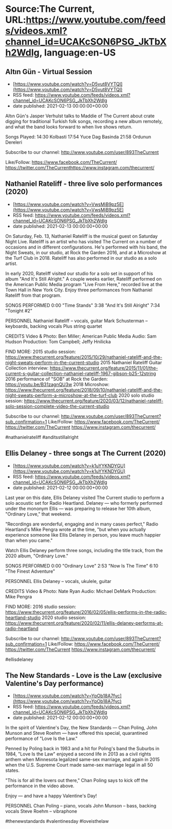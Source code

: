 # Source:The Current, URL:https://www.youtube.com/feeds/videos.xml?channel_id=UCAKcSON6PSG_JkTbXh2WdIg, language:en-US

## Altın Gün - Virtual Session
 - [https://www.youtube.com/watch?v=D5vut8VYTQI](https://www.youtube.com/watch?v=D5vut8VYTQI)
 - RSS feed: https://www.youtube.com/feeds/videos.xml?channel_id=UCAKcSON6PSG_JkTbXh2WdIg
 - date published: 2021-02-13 00:00:00+00:00

Altın Gün's Jasper Verhulst talks to Maddie of The Current about crate digging for traditional Turkish folk songs, recording a new album remotely, and what the band looks forward to when live shows return.

Songs Played:
14:30 Kolbasti
17:54 Yuce Dag Basinda
21:58 Ordunun Dereleri

Subscribe to our channel:
http://www.youtube.com/user/893TheCurrent

Like/Follow:
https://www.facebook.com/TheCurrent/​
https://twitter.com/TheCurrent​
https://www.instagram.com/thecurrent/

## Nathaniel Rateliff - three live solo performances (2020)
 - [https://www.youtube.com/watch?v=VwsMiB9pz5E](https://www.youtube.com/watch?v=VwsMiB9pz5E)
 - RSS feed: https://www.youtube.com/feeds/videos.xml?channel_id=UCAKcSON6PSG_JkTbXh2WdIg
 - date published: 2021-02-13 00:00:00+00:00

On Saturday, Feb. 13, Nathaniel Rateliff is the musical guest on Saturday Night Live. Rateliff is an artist who has visited The Current on a number of occasions and in different configurations. He's performed with his band, the Night Sweats, in our studio, at Rock the Garden 2016, and at a Microshow at the Turf Club in 2018. Rateliff has also performed in our studio as a solo artist.

In early 2020, Rateliff visited our studio for a solo set in support of his album "And It's Still Alright." A couple weeks earlier, Rateliff performed on the American Public Media program "Live From Here," recorded live at the Town Hall in New York City. Enjoy three performances from Nathaniel Rateliff from that program.

SONGS PERFORMED
0:00 "Time Stands"
3:38 "And It's Still Alright"
7:34 "Tonight #2"

PERSONNEL
Nathaniel Rateliff – vocals, guitar
Mark Schusterman – keyboards, backing vocals
Plus string quartet

CREDITS
Video & Photo: Ben Miller; American Public Media
Audio: Sam Hudson
Production: Tom Campbell; Jeffy Hnilicka

FIND MORE:
2015 studio session: https://www.thecurrent.org/feature/2015/10/29/nathaniel-rateliff-and-the-night-sweats-perform-in-the-current-studio
2015 Nathaniel Rateliff Guitar Collection interview:
https://www.thecurrent.org/feature/2015/11/01/the-current-s-guitar-collection-nathaniel-rateliff-1967-gibson-b25-12string
2016 performance of "SOB" at Rock the Garden:
https://youtu.be/B31zagnQU3w
2018 Microshow: https://www.thecurrent.org/feature/2018/09/10/nathaniel-rateliff-and-the-night-sweats-perform-a-microshow-at-the-turf-club
2020 solo studio session:
https://www.thecurrent.org/feature/2020/03/12/nathaniel-rateliff-solo-session-complete-video-the-current-studio

Subscribe to our channel:
http://www.youtube.com/user/893TheCurrent?sub_confirmation=1
Like/Follow:
https://www.facebook.com/TheCurrent/
https://twitter.com/TheCurrent
https://www.instagram.com/thecurrent/

#nathanielrateliff #anditsstillalright

## Ellis Delaney - three songs at The Current (2020)
 - [https://www.youtube.com/watch?v=k1uYYKNDYGU](https://www.youtube.com/watch?v=k1uYYKNDYGU)
 - RSS feed: https://www.youtube.com/feeds/videos.xml?channel_id=UCAKcSON6PSG_JkTbXh2WdIg
 - date published: 2021-02-12 00:00:00+00:00

Last year on this date, Ellis Delaney visited The Current studio to perform a solo acoustic set for Radio Heartland. Delaney — who formerly performed under the mononym Ellis — was preparing to release her 10th album, "Ordinary Love," that weekend.

"Recordings are wonderful, engaging and in many cases perfect," Radio Heartland's Mike Pengra wrote at the time, "but when you actually experience someone like Ellis Delaney in person, you leave much happier than when you came."

Watch Ellis Delaney perform three songs, including the title track, from the 2020 album, "Ordinary Love."

SONGS PERFORMED
0:00 "Ordinary Love"
2:53 "Now Is The Time"
6:10 "The Finest Adventure"

PERSONNEL
Ellis Delaney – vocals, ukulele, guitar

CREDITS
Video & Photo: Nate Ryan
Audio: Michael DeMark
Production: Mike Pengra

FIND MORE:
2016 studio session: https://www.thecurrent.org/feature/2016/02/05/ellis-performs-in-the-radio-heartland-studio
2020 studio session: https://www.thecurrent.org/feature/2020/02/11/ellis-delaney-performs-at-radio-heartland

Subscribe to our channel:
http://www.youtube.com/user/893TheCurrent?sub_confirmation=1
Like/Follow:
https://www.facebook.com/TheCurrent/
https://twitter.com/TheCurrent
https://www.instagram.com/thecurrent/

#ellisdelaney

## The New Standards - Love is the Law (exclusive Valentine's Day performance)
 - [https://www.youtube.com/watch?v=YpOb18A7fyc](https://www.youtube.com/watch?v=YpOb18A7fyc)
 - RSS feed: https://www.youtube.com/feeds/videos.xml?channel_id=UCAKcSON6PSG_JkTbXh2WdIg
 - date published: 2021-02-12 00:00:00+00:00

In the spirit of Valentine's Day, the New Standards — Chan Poling, John Munson and Steve Roehm — have offered this special, quarantined performance of "Love Is the Law."

Penned by Poling back in 1983 and a hit for Poling's band the Suburbs in 1984, "Love Is the Law" enjoyed a second life in 2013 as a civil rights anthem when Minnesota legalized same-sex marriage, and again in 2015 when the U.S. Supreme Court made same-sex marriage legal in all 50 states.

"This is for all the lovers out there," Chan Poling says to kick off the performance in the video above. 

Enjoy — and have a happy Valentine's Day!

PERSONNEL
Chan Poling – piano, vocals
John Munson – bass, backing vocals
Steve Roehm – vibraphone

#thenewstandards #valentinesday #loveisthelaw

